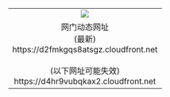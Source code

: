 ﻿<table>
  <tr></tr>
  <tr><td colspan=2 align=center><img src="https://d2fmkgqs8atsgz.cloudfront.net/Up/oGate.jpg" /></td></tr>
  <tr><td colspan=2 align=center>网门动态网址<br/>(最新)
<br>https://d2fmkgqs8atsgz.cloudfront.net
<br/><br/>(以下网址可能失效)
<br>https://d4hr9vubqkax2.cloudfront.net
    </td>
  </tr>
</table>
